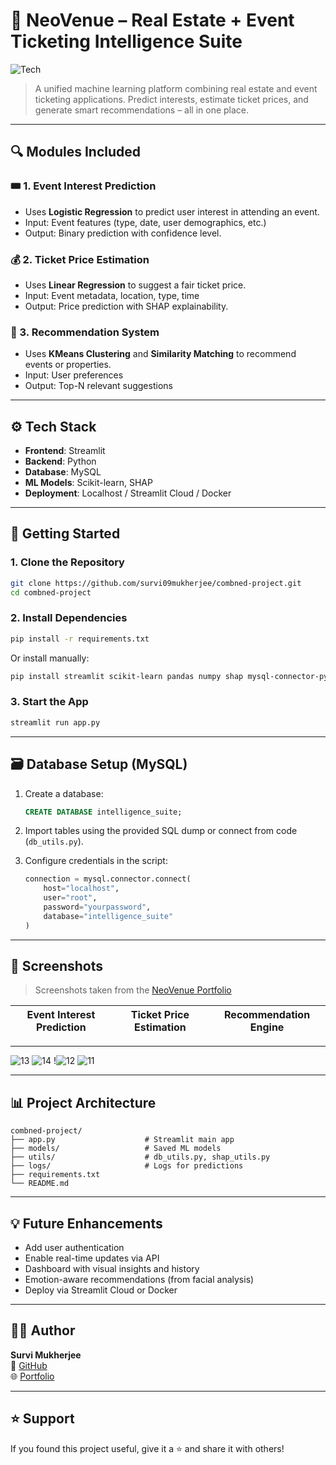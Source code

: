 # 🧠 NeoVenue – Real Estate + Event Ticketing Intelligence Suite

![Tech](https://img.shields.io/badge/Tech-Python%20%7C%20ML%20%7C%20Streamlit%20%7C%20MySQL-informational)

> A unified machine learning platform combining real estate and event ticketing applications. Predict interests, estimate ticket prices, and generate smart recommendations – all in one place.

---

## 🔍 Modules Included

### 🎟️ 1. **Event Interest Prediction**
- Uses **Logistic Regression** to predict user interest in attending an event.
- Input: Event features (type, date, user demographics, etc.)
- Output: Binary prediction with confidence level.

### 💰 2. **Ticket Price Estimation**
- Uses **Linear Regression** to suggest a fair ticket price.
- Input: Event metadata, location, type, time
- Output: Price prediction with SHAP explainability.

### 🤝 3. **Recommendation System**
- Uses **KMeans Clustering** and **Similarity Matching** to recommend events or properties.
- Input: User preferences
- Output: Top-N relevant suggestions

---

## ⚙️ Tech Stack

- **Frontend**: Streamlit  
- **Backend**: Python  
- **Database**: MySQL  
- **ML Models**: Scikit-learn, SHAP  
- **Deployment**: Localhost / Streamlit Cloud / Docker  

---

## 🚀 Getting Started

### 1. Clone the Repository

```bash
git clone https://github.com/survi09mukherjee/combned-project.git
cd combned-project
```

### 2. Install Dependencies

```bash
pip install -r requirements.txt
```

Or install manually:
```bash
pip install streamlit scikit-learn pandas numpy shap mysql-connector-python
```

### 3. Start the App

```bash
streamlit run app.py
```

---

## 🗃️ Database Setup (MySQL)

1. Create a database:
   ```sql
   CREATE DATABASE intelligence_suite;
   ```

2. Import tables using the provided SQL dump or connect from code (`db_utils.py`).

3. Configure credentials in the script:
   ```python
   connection = mysql.connector.connect(
       host="localhost",
       user="root",
       password="yourpassword",
       database="intelligence_suite"
   )
   ```

---

## 📸 Screenshots

> Screenshots taken from the [NeoVenue Portfolio](https://survimukherjeeportfolio.framer.website/portfolio/neovenue)

| Event Interest Prediction | Ticket Price Estimation | Recommendation Engine |
|---------------------------|--------------------------|------------------------|


---
![13](https://github.com/user-attachments/assets/e437e265-ef82-43c7-b56c-5c81ac726559)
![14](https://github.com/user-attachments/assets/e242d15f-891f-4ee0-818f-6c8a9d49a15a)
!![12](https://github.com/user-attachments/assets/a5cdef32-6aa7-4ee9-84ea-9687e6c5fabb)
![11](https://github.com/user-attachments/assets/615d033a-0144-41a0-96fc-ebb486d8781d)

---
## 📊 Project Architecture

```
combned-project/
├── app.py                    # Streamlit main app
├── models/                   # Saved ML models
├── utils/                    # db_utils.py, shap_utils.py
├── logs/                     # Logs for predictions
├── requirements.txt
└── README.md
```

---

## 💡 Future Enhancements

- Add user authentication  
- Enable real-time updates via API  
- Dashboard with visual insights and history  
- Emotion-aware recommendations (from facial analysis)  
- Deploy via Streamlit Cloud or Docker  

---


## 🙋‍♀️ Author

**Survi Mukherjee**  
🔗 [GitHub](https://github.com/survi09mukherjee)  
🌐 [Portfolio](https://survimukherjeeportfolio.framer.website/)

---

## ⭐ Support

If you found this project useful, give it a ⭐ and share it with others!
